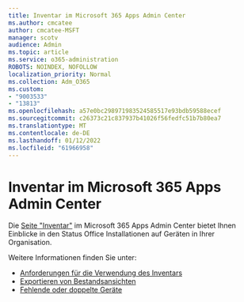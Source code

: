```yaml
---
title: Inventar im Microsoft 365 Apps Admin Center
ms.author: cmcatee
author: cmcatee-MSFT
manager: scotv
audience: Admin
ms.topic: article
ms.service: o365-administration
ROBOTS: NOINDEX, NOFOLLOW
localization_priority: Normal
ms.collection: Adm_O365
ms.custom:
- "9003533"
- "13813"
ms.openlocfilehash: a57e0bc298971983524585517e93bdb59588ecef
ms.sourcegitcommit: c26373c21c837937b41026f56fedfc51b7b80ea7
ms.translationtype: MT
ms.contentlocale: de-DE
ms.lasthandoff: 01/12/2022
ms.locfileid: "61966958"
---
```

# <a name="inventory-in-microsoft-365-apps-admin-center"></a>Inventar im Microsoft 365 Apps Admin Center

Die [Seite "Inventar"](https://docs.microsoft.com/deployoffice/admincenter/inventory) im Microsoft 365 Apps Admin Center bietet Ihnen Einblicke in den Status Office Installationen auf Geräten in Ihrer Organisation. 

Weitere Informationen finden Sie unter:

- [Anforderungen für die Verwendung des Inventars](https://docs.microsoft.com/deployoffice/admincenter/inventory#requirements-for-using-inventory)
- [Exportieren von Bestandsansichten](https://docs.microsoft.com/deployoffice/admincenter/inventory#export-inventory-views)
- [Fehlende oder doppelte Geräte](https://docs.microsoft.com/deployoffice/admincenter/inventory#missing-or-duplicate-devices)